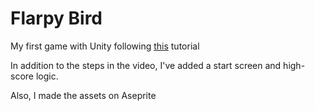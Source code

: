 # Flarpy Bird

My first game with Unity following [this](https://www.youtube.com/watch?v=XtQMytORBmM) tutorial

In addition to the steps in the video, I've added a start screen and high-score logic.

Also, I made the assets on Aseprite

